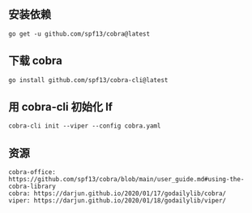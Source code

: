

## 安装依赖
    go get -u github.com/spf13/cobra@latest

## 下载 cobra
    go install github.com/spf13/cobra-cli@latest

## 用 cobra-cli 初始化 lf
    cobra-cli init --viper --config cobra.yaml

## 资源
    cobra-office: https://github.com/spf13/cobra/blob/main/user_guide.md#using-the-cobra-library
    cobra: https://darjun.github.io/2020/01/17/godailylib/cobra/
    viper: https://darjun.github.io/2020/01/18/godailylib/viper/
